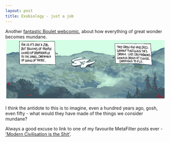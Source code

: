```yaml
---
layout: post
title: Exobiology - just a job
---
```


Another [fantastic Boulet webcomic](http://english.bouletcorp.com/2014/01/26/exobiology-my-love/), about how everything of great wonder becomes mundane.
![image](/images/postimages/exobiology.png)

I think the antidote to this is to imagine, even a hundred years ago, gosh, even fifty - what would they have made of the things we consider mundane?

Always a good excuse to link to one of my favourite MetaFilter posts ever - ['Modern Civilisation is the Shit'](http://www.metafilter.com/83597/Money-Get-Away#2668827).